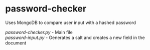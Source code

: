 # password-checker
Uses MongoDB to compare user input with a hashed password

*password-checker.py* - Main file <br>
*password-input.py* - Generates a salt and creates a new field in the document
